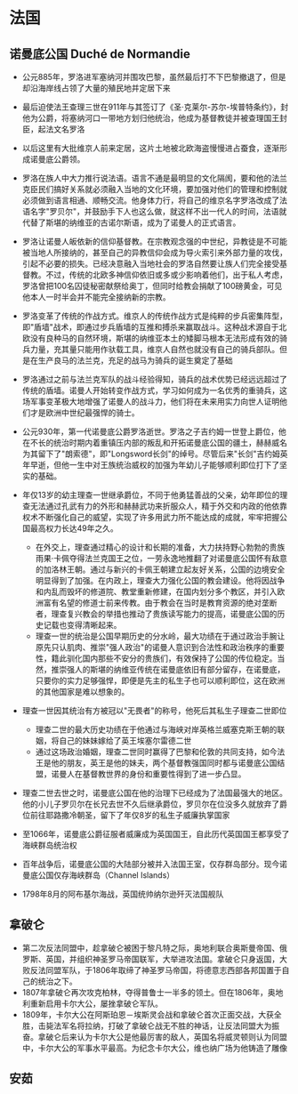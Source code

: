 # 法国


## 诺曼底公国 Duché de Normandie

* 公元885年，罗洛进军塞纳河并围攻巴黎，虽然最后打不下巴黎撤退了，但是却沿海岸线占领了大量的殖民地并定居下来
* 最后迫使法王查理三世在911年与其签订了《圣·克莱尔-苏尔-埃普特条约》，封他为公爵，将塞纳河口一带地方划归他统治，他成为基督教徒并被查理国王封臣，起法文名罗洛
* 以后这里有大批维京人前来定居，这片土地被北欧海盗慢慢进占蚕食，逐渐形成诺曼底公爵领。
* 罗洛在族人中大力推行说法语。语言不通是最明显的文化隔阂，要和他的法兰克臣民们搞好关系就必须融入当地的文化环境，要加强对他们的管理和控制就必须做到语言相通、顺畅交流。他身体力行，将自己的维京名字罗洛改成了法语名字"罗贝尔"，并鼓励手下人也这么做，就这样不出一代人的时间，法语就代替了斯堪的纳维亚的古诺尔斯语，成为了诺曼人的正式语言。
* 罗洛让诺曼人皈依新的信仰基督教。在宗教观念强的中世纪，异教徒是不可能被当地人所接纳的，甚至自己的异教信仰会成为导火索引来外部力量的攻伐，引起不必要的损失。已经决意融入当地社会的罗洛自然要让族人们完全接受基督教。不过，传统的北欧多神信仰依旧或多或少影响着他们，出于私人考虑，罗洛曾把100名囚徒秘密献祭给奥丁，但同时给教会捐献了100磅黄金，可见他本人一时半会并不能完全接纳新的宗教。
* 罗洛变革了传统的作战方式。维京人的传统作战方式是纯粹的步兵密集阵型，即"盾墙"战术，即通过步兵盾墙的互推和搏杀来赢取战斗。这种战术源自于北欧没有良种马的自然环境，斯堪的纳维亚本土的矮脚马根本无法形成有效的骑兵力量，充其量只能用作驮载工具，维京人自然也就没有自己的骑兵部队。但是在生产良马的法兰克，充足的战马为骑兵的诞生奠定了基础
* 罗洛通过之前与法兰克军队的战斗经验得知，骑兵的战术优势已经远远超过了传统的盾墙。诺曼人开始转变作战方式，学习如何成为一名优秀的重骑兵，这场军事变革极大地增强了诺曼人的战斗力，他们将在未来用实力向世人证明他们才是欧洲中世纪最强悍的骑士。
* 公元930年，第一代诺曼底公爵罗洛逝世。罗洛之子吉约姆一世登上爵位，他在不长的统治时期内着重镇压内部的叛乱和开拓诺曼底公国的疆土，赫赫威名为其留下了"朗索德"，即"Longsword长剑"的绰号。尽管后来"长剑"吉约姆英年早逝，但他一生中对王族统治威权的加强为年幼儿子能够顺利即位打下了坚实的基础。
* 年仅13岁的幼主理查一世继承爵位，不同于他勇猛善战的父亲，幼年即位的理查无法通过孔武有力的外形和赫赫武功来折服众人，精于外交和内政的他依靠权术不断强化自己的威望，实现了许多用武力所不能达成的成就，牢牢把握公国最高权力长达49年之久。
    - 在外交上，理查通过精心的设计和长期的准备，大力扶持野心勃勃的贵族雨果·卡佩夺得法兰克国王之位，一劳永逸地推翻了对诺曼底公国怀有敌意的加洛林王朝。通过与新兴的卡佩王朝建立起友好关系，公国的边境安全明显得到了加强。在内政上，理查大力强化公国的教会建设。他将因战争和内乱而毁坏的修道院、教堂重新修建，在国内划分多个教区，并引入欧洲富有名望的修道士前来传教。由于教会在当时是教育资源的绝对垄断者，理查复兴教会的举措也推动了贵族读写能力的提高，诺曼底公国的历史记载也变得清晰起来。
    - 理查一世的统治是公国早期历史的分水岭，最大功绩在于通过政治手腕让原先只认肌肉、推崇"强人政治"的诺曼人意识到合法性和政治秩序的重要性，籍此驯化国内那些不安分的贵族们，有效保持了公国的传位稳定。当然，推崇强人的斯堪的纳维亚传统在诺曼底依旧有部分留存，在诺曼底，只要你的实力足够强悍，即便是先主的私生子也可以顺利即位，这在欧洲的其他国家是难以想象的。
* 理查一世因其统治有方被冠以"无畏者"的称号，他死后其私生子理查二世即位
    - 理查二世的最大历史功绩在于他通过与海峡对岸英格兰威塞克斯王朝的联姻，将自己的妹妹嫁给了英王埃塞尔雷德二世
    - 通过这场政治婚姻，理查二世同时赢得了巴黎和伦敦的共同支持，如今法王是他的朋友，英王是他的妹夫，两个基督教强国同时都与诺曼底公国结盟，诺曼人在基督教世界的身份和重要性得到了进一步凸显。
* 理查二世去世之时，诺曼底公国在他的治理下已经成为了法国最强大的地区。他的小儿子罗贝尔在长兄去世不久后继承爵位，罗贝尔在位没多久就放弃了爵位前往耶路撒冷朝圣，留下了年仅8岁的私生子威廉执掌国家
* 至1066年，诺曼底公爵征服者威廉成为英国国王，自此历代英国国王都享受了海峡群岛统治权
* 百年战争后，诺曼底公国的大陆部分被并入法国王室，仅存群岛部分。现今诺曼底公国仅存海峡群岛（Channel Islands）

* 1798年8月的阿布基尔海战，英国统帅纳尔逊歼灭法国舰队

## 拿破仑

* 第二次反法同盟中，趁拿破仑被困于黎凡特之际，奥地利联合奥斯曼帝国、俄罗斯、英国，并组织神圣罗马帝国联军，大举进攻法国。拿破仑只身返国，大败反法同盟军队，于1806年取缔了神圣罗马帝国，将德意志西部各邦国置于自己的统治之下。
* 1807年拿破仑再次攻克柏林，夺得普鲁士一半多的领土。但在1806年，奥地利重新启用卡尔大公，屡挫拿破仑军队。
* 1809年，卡尔大公在阿斯珀恩－埃斯灵会战和拿破仑首次正面交战，大获全胜，击毙法军名将拉纳，打破了拿破仑战无不胜的神话，让反法同盟大为振奋。拿破仑后来认为卡尔大公是他最厉害的敌人，英国名将威灵顿则认为同盟中，卡尔大公的军事水平最高。为纪念卡尔大公，维也纳广场为他铸造了雕像

## 安茹
